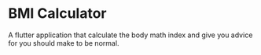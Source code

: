 # BMI Calculator

A flutter application that calculate the body math index and give you advice for you should make to be normal.
